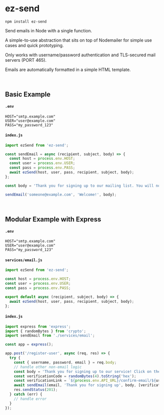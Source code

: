 # ez-send

```
npm install ez-send
```

Send emails in Node with a single function.

A simple-to-use abstraction that sits on top of Nodemailer for simple use cases and quick prototyping.

Only works with username/password authentication and TLS-secured mail servers (PORT 465).

Emails are automatically formatted in a simple HTML template.

<br>

## Basic Example

#### **`.env`**
```
HOST="smtp.example.com"
USER="user@example.com"
PASS="my_password_123"
```

#### **`index.js`**
``` js
import ezSend from 'ez-send';

const sendEmail = async (recipient, subject, body) => {
  const host = process.env.HOST;
  const user = process.env.USER;
  const pass = process.env.PASS;
  await ezSend(host, user, pass, recipient, subject, body);
};

const body = 'Thank you for signing up to our mailing list. You will now receive promotional emails and newsletters related to our product.'

sendEmail('someone@example.com', 'Welcome!', body);
```

<br>

## Modular Example with Express

#### **`.env`**
```
HOST="smtp.example.com"
USER="user@example.com"
PASS="my_password_123"
```

#### **`services/email.js`**
``` js
import ezSend from 'ez-send';

const host = process.env.HOST;
const user = process.env.USER;
const pass = process.env.PASS;

export default async (recipient, subject, body) => {
  await ezSend(host, user, pass, recipient, subject, body);
};
```

#### **`index.js`**
``` js
import express from 'express';
import { randomBytes } from 'crypto';
import sendEmail from './services/email';

const app = express();

app.post('/register-user', async (req, res) => {
  try {
    const { username, password, email } = req.body;
    // handle other non-email logic
    const body = 'Thank you for signing up to our service! Click on the link below to confirm your email address:';
    const verificationCode = randomBytes(4).toString('hex');
    const verificationLink = `${process.env.API_URL}/confirm-email/${username}/${verificationCode}`;
    await sendEmail(email, 'Thank you for signing up', body, [verificationLink, 'Verify your email']);
    res.sendStatus(201);
  } catch (err) {
    // handle error
  }
});
```